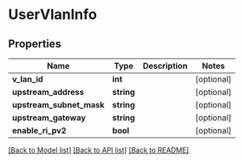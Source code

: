 # UserVlanInfo

## Properties
Name | Type | Description | Notes
------------ | ------------- | ------------- | -------------
**v_lan_id** | **int** |  | [optional] 
**upstream_address** | **string** |  | [optional] 
**upstream_subnet_mask** | **string** |  | [optional] 
**upstream_gateway** | **string** |  | [optional] 
**enable_ri_pv2** | **bool** |  | [optional] 

[[Back to Model list]](../README.md#documentation-for-models) [[Back to API list]](../README.md#documentation-for-api-endpoints) [[Back to README]](../README.md)


